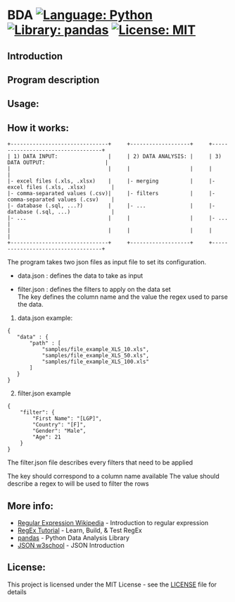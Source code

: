 # BDA  [![Language: Python](https://img.shields.io/badge/Language-python-brightgreen.svg)](https://en.wikipedia.org/wiki/Python_(programming_language))  [![Library: pandas](https://img.shields.io/badge/Library-pandas-brightgreen)](https://pandas.pydata.org/)  [![License: MIT](https://img.shields.io/badge/License-MIT-brightgreen.svg)](https://opensource.org/licenses/MIT)

## Introduction

## Program description

## Usage:

## How it works:

```
+-------------------------------+     +-------------------+     +-----------------------------------+  
| 1) DATA INPUT:                |     | 2) DATA ANALYSIS: |     | 3) DATA OUTPUT:                   |  
|                               |     |                   |     |                                   |  
|- excel files (.xls, .xlsx)    |     |- merging          |     |- excel files (.xls, .xlsx)        |  
|- comma-separated values (.csv)|     |- filters          |     |- comma-separated values (.csv)    |  
|- database (.sql, ...?)        |     |- ...              |     |- database (.sql, ...)             |  
|- ...                          |     |                   |     |- ...                              |
|                               |     |                   |     |                                   |  
+-------------------------------+     +-------------------+     +-----------------------------------+  
```

The program takes two json files as input file to set its configuration.

- data.json     : defines the data to take as input

- filter.json   : defines the filters to apply on the data set    
The key defines the column name and the value the regex used to parse the data.

1) data.json example:
```
{
   "data" : {
       "path" : [
           "samples/file_example_XLS_10.xls",
           "samples/file_example_XLS_50.xls",
           "samples/file_example_XLS_100.xls"
       ]
   }
}
```

2) filter.json example
```
{
    "filter": {
        "First Name": "[LGP]",
        "Country": "[F]",
        "Gender": "Male",
        "Age": 21
    }
}
```

The filter.json file describes every filters that need to be applied

The key should correspond to a column name available
The value should describe a regex to will be used to filter the rows

## More info:

* [Regular Expression Wikipedia](https://en.wikipedia.org/wiki/Regular_expression) - Introduction to regular expression
* [RegEx Tutorial](https://regexr.com/) - Learn, Build, & Test RegEx
* [pandas](https://pandas.pydata.org/) - Python Data Analysis Library
* [JSON w3school](https://www.w3schools.com/js/js_json_intro.asp) - JSON Introduction

## License:

This project is licensed under the MIT License - see the [LICENSE](LICENSE) file for details
